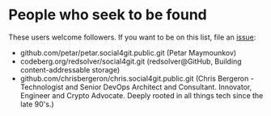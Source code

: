 # People who seek to be found

These users welcome followers. If you want to be on this list, file an [issue](https://github.com/social4git/social4git/issues/new?assignees=petar&labels=community&template=directory_listing.yml&title=I%27d+like+to+join+the+public+directory):

- github.com/petar/petar.social4git.public.git (Petar Maymounkov)
- codeberg.org/redsolver/social4git.git (redsolver@GitHub, Building content-addressable storage)
- github.com/chrisbergeron/chris.social4git.public.git (Chris Bergeron - Technologist and Senior DevOps Architect and Consultant. Innovator, Engineer and Crypto Advocate. Deeply rooted in all things tech since the late 90's.)